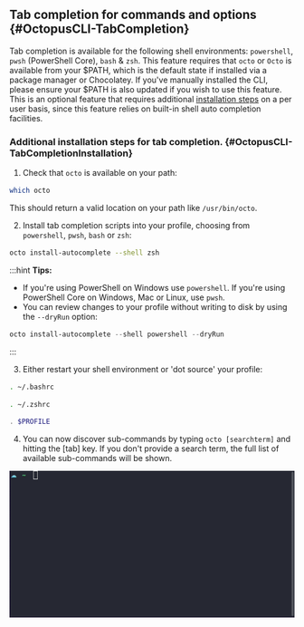 ## Tab completion for commands and options {#OctopusCLI-TabCompletion}
Tab completion is available for the following shell environments: `powershell`, `pwsh` (PowerShell Core), `bash` & `zsh`. This feature requires that `octo` or `Octo` is available from your $PATH, which is the default state if installed via a package manager or Chocolatey. If you've manually installed the CLI, please ensure your $PATH is also updated if you wish to use this feature. This is an optional feature that requires additional [installation steps](#OctopusCLI-TabCompletionInstallation) on a per user basis, since this feature relies on built-in shell auto completion facilities.

### Additional installation steps for tab completion. {#OctopusCLI-TabCompletionInstallation}

1. Check that `octo` is available on your path:

```bash
which octo
```
This should return a valid location on your path like `/usr/bin/octo`.

2. Install tab completion scripts into your profile, choosing from `powershell`, `pwsh`, `bash` or `zsh`:

```bash
octo install-autocomplete --shell zsh
```

:::hint
**Tips:**
- If you're using PowerShell on Windows use `powershell`. If you're using PowerShell Core on Windows, Mac or Linux, use `pwsh`.
- You can review changes to your profile without writing to disk by using the `--dryRun` option:

```powershell
octo install-autocomplete --shell powershell --dryRun
```
:::

3. Either restart your shell environment or 'dot source' your profile:

```bash Bash
. ~/.bashrc
```
```bash Zsh
. ~/.zshrc
```
```powershell PowerShell
. $PROFILE
```

4. You can now discover sub-commands by typing `octo [searchterm]` and hitting the [tab] key. If you don't provide a search term, the full list of available sub-commands will be shown.

![animation showing the tab completion feature in Zsh to list all environments in the default space](/docs/shared-content/images/autocomplete.gif "width=500")
